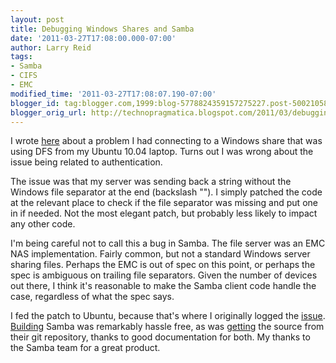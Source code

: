 ```yaml
---
layout: post
title: Debugging Windows Shares and Samba
date: '2011-03-27T17:08:00.000-07:00'
author: Larry Reid
tags:
- Samba
- CIFS
- EMC
modified_time: '2011-03-27T17:08:07.190-07:00'
blogger_id: tag:blogger.com,1999:blog-5778824359157275227.post-5002105802718959299
blogger_orig_url: http://technopragmatica.blogspot.com/2011/03/debugging-windows-shares-and-samba.html
---
```


I wrote [here][1] about a problem I had connecting to a Windows share
that was using DFS from my Ubuntu 10.04 laptop. Turns out I was wrong
about the issue being related to authentication.  
  
The issue was that my server was sending back a string without the
Windows file separator at the end (backslash "\"). I simply patched the
code at the relevant place to check if the file separator was missing
and put one in if needed. Not the most elegant patch, but probably less
likely to impact any other code.  
  
I'm being careful not to call this a bug in Samba. The file server was
an EMC NAS implementation. Fairly common, but not a standard Windows
server sharing files. Perhaps the EMC is out of spec on this point, or
perhaps the spec is ambiguous on trailing file separators. Given the
number of devices out there, I think it's reasonable to make the Samba
client code handle the case, regardless of what the spec says.  
  
I fed the patch to Ubuntu, because that's where I originally logged the
[issue][2]. [Building][3] Samba was remarkably hassle free, as was
[getting][4] the source from their git repository, thanks to good
documentation for both. My thanks to the Samba team for a great product.



[1]: http://technopragmatica.blogspot.com/2011/03/connecting-to-dfs-shares-with-ubuntu.html
[2]: https://bugs.launchpad.net/ubuntu/+source/samba/+bug/738968
[3]: http://samba.org/samba/docs/man/Samba-HOWTO-Collection/compiling.html
[4]: https://wiki.samba.org/index.php/Using_Git_for_Samba_Development
